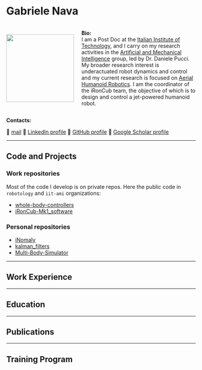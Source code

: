 <head>
    <!-- Other head content -->
    <link rel="stylesheet" type="text/css" href="../assets/css/style.css">
</head>

# Gabriele Nava

<div class="your-div" style="display: flex; align-items: center;">
   <img src="https://avatars.githubusercontent.com/u/12396934?s=400&u=32bca94abd4e230badf3a7b153efb767b3e8d17d&v=4" width="180" style="margin-right: 20px;">
   <p> <strong>Bio:</strong> <br> I am a Post Doc at the <a href="https://www.iit.it/it/">Italian Institute of Technology</a>, and I carry on my research activities in the <a href="https://ami.iit.it/">Artificial and Mechanical Intelligence</a> group, led by Dr. Daniele Pucci. My broader research interest is underactuated robot dynamics and control and my current research is focused on <a href="https://ami.iit.it/aerial-humanoid-robotics">Aerial Humanoid Robotics</a>. I am the coordinator of the iRonCub team, the objective of which is to design and control a jet-powered humanoid robot.</p>
</div>

**Contacts:**

<span class="emoji-link">&#x1F517;</span> [mail](mailto:gabriele.nava3@gmail.com)  <span class="emoji-link">&#x1F517;</span> [LinkedIn profile]() <span class="emoji-link">&#x1F517;</span> [GitHub profile]() <span class="emoji-link">&#x1F517;</span> [Google Scholar profile](https://scholar.google.com/citations?user=J7f9h28AAAAJ&hl=it&oi=ao)

<hr class="custom-line">

## Code and Projects

### Work repositories

Most of the code I develop is on private repos. Here the public code in `robotology` and `iit-ami` organizations:
- [whole-body-controllers](https://github.com/robotology/whole-body-controllers)
- [iRonCub-Mk1_software]()

### Personal repositories

- [iNomaly]()
- [kalman_filters]()
- [Multi-Body-Simulator]()

<hr class="custom-line">

## Work Experience

<hr class="custom-line">

## Education

<hr class="custom-line">

## Publications

<hr class="custom-line">

## Training Program


